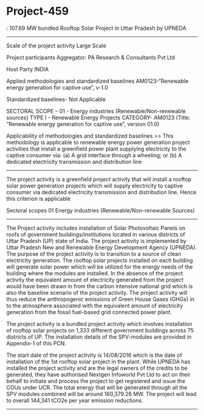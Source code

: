 # Project-459
: 107.69 MW bundled Rooftop Solar Project in Uttar Pradesh by UPNEDA
__________
Scale of the project activity Large Scale

Project participants Aggregator: PA Research & Consultants Pvt Ltd

Host Party INDIA

Applied methodologies and standardized baselines AM0123-“Renewable energy generation for captive
use”, v-1.0

Standardized baselines- Not Applicable

SECTORAL SCOPE – 01 - Energy industries (Renewable/Non-renewable sources)
TYPE I - Renewable Energy Projects
CATEGORY- AM0123 (Title: “Renewable energy generation for captive use”, version 01.0)

Applicability of methodologies and standardized baselines >>
This methodology is applicable to renewable
energy power generation project activities
that install a greenfield power plant supplying
electricity to the captive consumer via:
(a) A grid interface through a wheeling; or
(b) A dedicated electricity transmission and
distribution line
_______________________
The project activity is a greenfield project
activity that will install a rooftop solar power
generation projects which will supply electricity
to captive consumer via dedicated electricity
transmission and distribution line.
Hence this criterion is applicable

Sectoral scopes 01 Energy industries (Renewable/Non-renewable
Sources)
__________________
The Project activity includes installation of Solar Photovoltaic Panels on roofs of government
buildings/institutions located in various districts of Uttar Pradesh (UP) state of India. The project
activity is implemented by Uttar Pradesh New and Renewable Energy Development Agency
(UPNEDA). The purpose of the project activity is to transition to a source of clean electricity
generation. The rooftop solar projects installed on each building will generate solar power which
will be utilized for the energy needs of the building where the modules are installed. In the absence
of the project activity the equivalent amount of electricity generated from the project would have
been drawn in from the carbon intensive national grid which is also the baseline scenario of the
project activity. The project activity will thus reduce the anthropogenic emissions of Green House
Gases (GHGs) in to the atmosphere associated with the equivalent amount of electricity generation
from the fossil fuel-based grid connected power plant.

The project activity is a bundled project activity which involves installation of rooftop solar projects
on 1,333 different government buildings across 75 districts of UP. The installation details of the
SPV-modules are provided in Appendix-1 of this PCN.

The start date of the project activity is 14/08/2016 which is the date of installation of the 1st rooftop
solar project in the plant. While UPNEDA has installed the project activity and are the legal owners
of the credits to be generated, they have authorised Nextgen Infoworld Pvt Ltd to act on their behalf
to initiate and process the project to get registered and issue the COUs under UCR. The total energy
that will be generated through all the SPV modules combined will be around 160,379.26 MW. The
project will lead to overall 144,341 tCO2e per year emission reductions. 
______________
